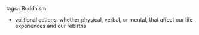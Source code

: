 tags:: Buddhism

- volitional actions, whether physical, verbal, or mental, that affect our life experiences and our rebirths